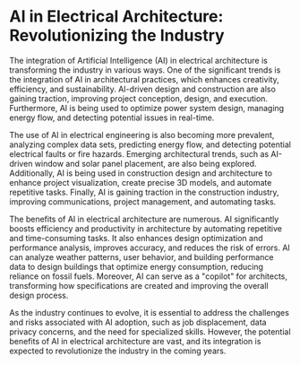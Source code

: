 # AI in Electrical Architecture: Revolutionizing the Industry
The integration of Artificial Intelligence (AI) in electrical architecture is transforming the industry in various ways. One of the significant trends is the integration of AI in architectural practices, which enhances creativity, efficiency, and sustainability. AI-driven design and construction are also gaining traction, improving project conception, design, and execution. Furthermore, AI is being used to optimize power system design, managing energy flow, and detecting potential issues in real-time.

The use of AI in electrical engineering is also becoming more prevalent, analyzing complex data sets, predicting energy flow, and detecting potential electrical faults or fire hazards. Emerging architectural trends, such as AI-driven window and solar panel placement, are also being explored. Additionally, AI is being used in construction design and architecture to enhance project visualization, create precise 3D models, and automate repetitive tasks. Finally, AI is gaining traction in the construction industry, improving communications, project management, and automating tasks.

The benefits of AI in electrical architecture are numerous. AI significantly boosts efficiency and productivity in architecture by automating repetitive and time-consuming tasks. It also enhances design optimization and performance analysis, improves accuracy, and reduces the risk of errors. AI can analyze weather patterns, user behavior, and building performance data to design buildings that optimize energy consumption, reducing reliance on fossil fuels. Moreover, AI can serve as a "copilot" for architects, transforming how specifications are created and improving the overall design process.

As the industry continues to evolve, it is essential to address the challenges and risks associated with AI adoption, such as job displacement, data privacy concerns, and the need for specialized skills. However, the potential benefits of AI in electrical architecture are vast, and its integration is expected to revolutionize the industry in the coming years.